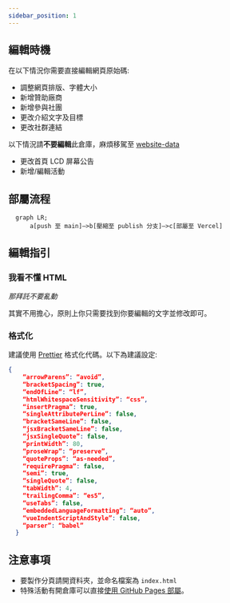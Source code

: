 ```yaml
---
sidebar_position: 1
---
```


## 編輯時機

在以下情況你需要直接編輯網頁原始碼:

* 調整網頁排版、字體大小
* 新增贊助廠商
* 新增參與社團
* 更改介紹文字及目標
* 更改社群連結

以下情況請**不要編輯**此倉庫，麻煩移駕至 [website-data](https://github.com/SCAICT/website-data)

* 更改首頁 LCD 屏幕公告
* 新增/編輯活動

## 部屬流程

```mermaid
  graph LR;
      a[push 至 main]—>b[壓縮至 publish 分支]—>c[部屬至 Vercel]
```

## 編輯指引

### 我看不懂 HTML

_那拜託不要亂動_

其實不用擔心，原則上你只需要找到你要編輯的文字並修改即可。

### 格式化

建議使用 [Prettier](https://prettier.io/) 格式化代碼。以下為建議設定:

```json
{
    “arrowParens”: “avoid”,
    “bracketSpacing”: true,
    “endOfLine”: “lf”,
    “htmlWhitespaceSensitivity”: “css”,
    “insertPragma”: true,
    “singleAttributePerLine”: false,
    “bracketSameLine”: false,
    “jsxBracketSameLine”: false,
    “jsxSingleQuote”: false,
    “printWidth”: 80,
    “proseWrap”: “preserve”,
    “quoteProps”: “as-needed”,
    “requirePragma”: false,
    “semi”: true,
    “singleQuote”: false,
    “tabWidth”: 4,
    “trailingComma”: “es5”,
    “useTabs”: false,
    “embeddedLanguageFormatting”: “auto”,
    “vueIndentScriptAndStyle”: false,
    “parser”: “babel”
  }
```

## 注意事項

* 要製作分頁請開資料夾，並命名檔案為 `index.html`
* 特殊活動有開倉庫可以直接[使用 GitHub Pages 部屬](如何使用-Github-Pages-部屬營隊網站%3F)。